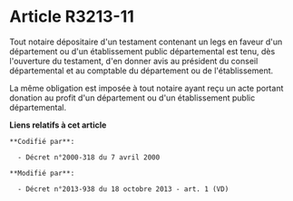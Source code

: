# Article R3213-11

Tout notaire dépositaire d'un testament contenant un legs en faveur d'un département ou d'un établissement public
départemental est tenu, dès l'ouverture du testament, d'en donner avis au président du conseil départemental et au comptable
du département ou de l'établissement. 

La même obligation est imposée à tout notaire ayant reçu un acte portant donation au profit d'un département ou d'un
établissement public départemental.

**Liens relatifs à cet article**

	**Codifié par**:

	  - Décret n°2000-318 du 7 avril 2000

	**Modifié par**:

	  - Décret n°2013-938 du 18 octobre 2013 - art. 1 (VD)
